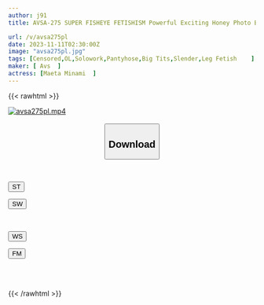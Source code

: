 ```yaml
---
author: j91
title: AVSA-275 SUPER FISHEYE FETISHISM Powerful Exciting Honey Photo Beautiful Legs Office Lady Slender Flesh Body Minami Maeda

url: /v/avsa275pl
date: 2023-11-11T02:30:00Z
image: "avsa275pl.jpg"
tags: [Censored,OL,Solowork,Pantyhose,Big Tits,Slender,Leg Fetish	 ]
maker: [ Avs  ]
actress: [Maeta Minami  ]
---
```



{{< rawhtml >}}

<div class="video" data-videoid="1B10ozGoW0tp9W">
    <a href="javascript:;">
        <img src="https://my.j91.asia/v/avsa275pl/avsa275pl.jpg" width="WIDTH" height="HEIGHT" alt="avsa275pl.mp4" loading="lazy">
    </a>
</div>

<script type="text/javascript" src="https://j91.asia/asset/on-demand-st.js"></script>

<br>
  <link rel="stylesheet" href="https://j91.asia/asset/bs5.css">
  
  <center>
  <button class="btn btn-primary" type="button" data-bs-toggle="collapse" data-bs-target=".multi-collapse" aria-expanded="false" aria-controls="multiCollapseExample1 multiCollapseExample2"><h2>Download</h2></button></center>
</p>
<div class="row">
  <div class="col">
    <div class="collapse multi-collapse" id="multiCollapseExample1">
      <div class="card card-body">
	      	      <br>
<div class="buttons">  
<p><a href="https://streamtape.to/v/1B10ozGoW0tp9W" target="_blank"><button class="btn-hover color-3"><i class="fa fa-download"></i> ST</button></a></p>
<p><a href="https://sfastwish.com/hmmmtfdgmijq" target="_blank"><button class="btn-hover color-2"><i class="fa fa-download"></i> SW</button></a></p></div>
    </div>
  </div>
</div>
  <div class="col">
    <div class="collapse multi-collapse" id="multiCollapseExample2">
      <div class="card card-body">
	      <br>
<div class="buttons">
<p><a href="javascript:;" target="_blank"><button class="btn-hover color-9"><i class="fa fa-download"></i> WS</button></a></p>
<p><a href="javascript:;" target="_blank"><button class="btn-hover color-8"><i class="fa fa-download"></i> FM</button></a></p></div>
<br><br>
      </div>
    </div>
  </div>
</div>

{{< /rawhtml >}}
